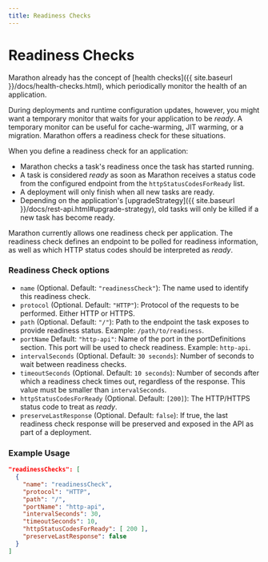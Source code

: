 ```yaml
---
title: Readiness Checks
---
```


# Readiness Checks

Marathon already has the concept of [health checks]({{ site.baseurl }}/docs/health-checks.html), which periodically monitor the health of an application. 

During deployments and runtime configuration updates, however, you might want a temporary monitor that waits for your application to be _ready_. A temporary monitor can be useful for cache-warming, JIT warming, or a migration. Marathon offers a readiness check for these situations.

When you define a readiness check for an application:

- Marathon checks a task's readiness once the task has started running.
- A task is considered _ready_ as soon as Marathon receives a status code from the configured endpoint from the `httpStatusCodesForReady` list.
- A deployment will only finish when all new tasks are ready.
- Depending on the application's [upgradeStrategy]({{ site.baseurl }}/docs/rest-api.html#upgrade-strategy), old tasks will only be killed if a new task has become ready.

Marathon currently allows one readiness check per application. The readiness check defines an endpoint to be polled for readiness information, as well as which HTTP status codes should be interpreted as _ready_.

### Readiness Check options

- `name` (Optional. Default: `"readinessCheck"`): The name used to identify this readiness check.
- `protocol` (Optional. Default: `"HTTP"`): Protocol of the requests to be performed. Either HTTP or HTTPS.
- `path` (Optional. Default: `"/"`): Path to the endpoint the task exposes to provide readiness status. Example: `/path/to/readiness`.
- `portName` Default: `"http-api"`: Name of the port in the portDefinitions section. This port will be used to check readiness. Example: `http-api`.
- `intervalSeconds` (Optional. Default: `30 seconds`): Number of seconds to wait between readiness checks.
- `timeoutSeconds` (Optional. Default: `10 seconds`): Number of seconds after which a readiness check times out, regardless of the response. This value must be smaller than `intervalSeconds`.
- `httpStatusCodesForReady` (Optional. Default: `[200]`): The HTTP/HTTPS status code to treat as _ready_.
- `preserveLastResponse` (Optional. Default: `false`): If true, the last readiness check response will be preserved and exposed in the API as part of a deployment.

### Example Usage

```json
"readinessChecks": [
  {
    "name": "readinessCheck",
    "protocol": "HTTP",
    "path": "/",
    "portName": "http-api",
    "intervalSeconds": 30,
    "timeoutSeconds": 10,
    "httpStatusCodesForReady": [ 200 ],
    "preserveLastResponse": false
  }
]
```
